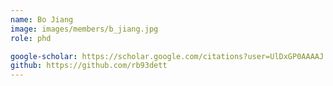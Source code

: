 ```yaml
---
name: Bo Jiang
image: images/members/b_jiang.jpg
role: phd

google-scholar: https://scholar.google.com/citations?user=UlDxGP0AAAAJ
github: https://github.com/rb93dett
---
```


